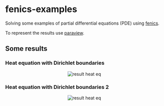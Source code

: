 # fenics-examples
Solving some examples of partial differential equations (PDE) using
[fenics](https://fenicsproject.org/).

To represent the results use [paraview](https://www.paraview.org/).

## Some results

### Heat equation with Dirichlet boundaries
<p align="center">
  <img src="https://github.com/planelles20/fenics-examples/blob/master/heatDirichlet/result/result.gif?raw=true" alt="result heat eq"/>
</p>

### Heat equation with Dirichlet boundaries 2
<p align="center">
  <img src="https://github.com/planelles20/fenics-examples/blob/master/heatDirichlet2/result/result.gif?raw=true" alt="result heat eq"/>
</p>
